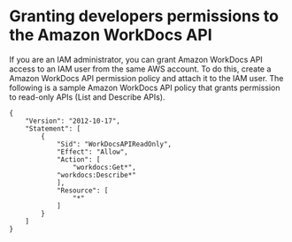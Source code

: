 # Granting developers permissions to the Amazon WorkDocs API<a name="wd-iam-sameacct"></a>

If you are an IAM administrator, you can grant Amazon WorkDocs API access to an IAM user from the same AWS account\. To do this, create a Amazon WorkDocs API permission policy and attach it to the IAM user\. The following is a sample Amazon WorkDocs API policy that grants permission to read\-only APIs \(List and Describe APIs\)\.

```
{
    "Version": "2012-10-17",
    "Statement": [
        {
            "Sid": "WorkDocsAPIReadOnly",
            "Effect": "Allow",
            "Action": [
                "workdocs:Get*",
		    "workdocs:Describe*"
            ],
            "Resource": [
                "*"
            ]
        }
    ]
}
```